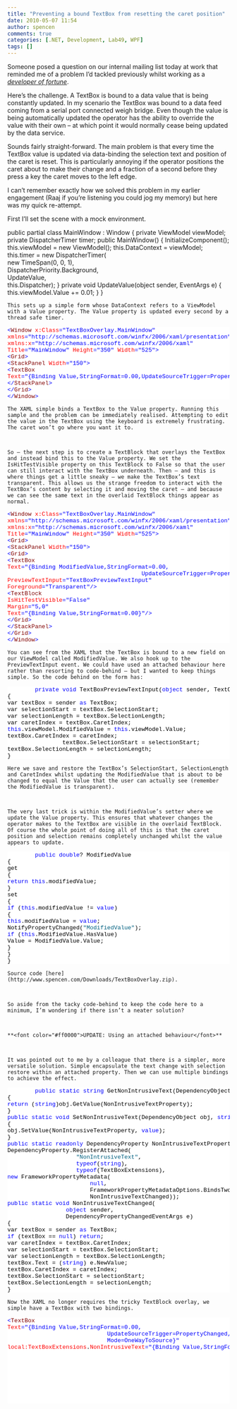 ```yaml
---
title: "Preventing a bound TextBox from resetting the caret position"
date: 2010-05-07 11:54
author: spencen
comments: true
categories: [.NET, Development, Lab49, WPF]
tags: []
---
```



Someone posed a question on our internal mailing list today at work that reminded me of a problem I’d tackled previously whilst working as a *[developer of fortune](http://blog.spencen.com/2010/01/28/wrapping-up-a-contract.aspx)*.
  

Here’s the challenge. A TextBox is bound to a data value that is being constantly updated. In my scenario the TextBox was bound to a data feed coming from a serial port connected weigh bridge. Even though the value is being automatically updated the operator has the ability to override the value with their own – at which point it would normally cease being updated by the data service.
  

Sounds fairly straight-forward. The main problem is that every time the TextBox value is updated via data-binding the selection text and position of the caret is reset. This is particularly annoying if the operator positions the caret about to make their change and a fraction of a second before they press a key the caret moves to the left edge.
  

I can’t remember exactly how we solved this problem in my earlier engagement (Raaj if you’re listening you could jog my memory) but here was my quick re-attempt.
  

First I’ll set the scene with a mock environment.
  

<span class="kwrd">public</span> <span class="kwrd">partial</span> <span class="kwrd">class</span> MainWindow : Window
{
<span class="kwrd">private</span> ViewModel viewModel;
<span class="kwrd">private</span> DispatcherTimer timer;
<span class="kwrd">public</span> MainWindow()
{
InitializeComponent();
<span class="kwrd">this</span>.viewModel = <span class="kwrd">new</span> ViewModel();
<span class="kwrd">this</span>.DataContext = viewModel;
<span class="kwrd">this</span>.timer = <span class="kwrd">new</span> DispatcherTimer(  
                <span class="kwrd">new</span> TimeSpan(0, 0, 1),   
                DispatcherPriority.Background,   
                UpdateValue,   
                <span class="kwrd">this</span>.Dispatcher);
}
<span class="kwrd">private</span> <span class="kwrd">void</span> UpdateValue(<span class="kwrd">object</span> sender, EventArgs e)
{
<span class="kwrd">this</span>.viewModel.Value += 0.01;
}
}</pre>
<style type="text/css">
.csharpcode, .csharpcode pre
{
font-size: small;
color: black;
font-family: verdana, consolas, "Courier New", courier, monospace;
background-color: #ffffff;
/*white-space: pre;*/
}
.csharpcode pre { margin: 0em; }
.csharpcode .rem { color: #008000; }
.csharpcode .kwrd { color: #0000ff; }
.csharpcode .str { color: #006080; }
.csharpcode .op { color: #0000c0; }
.csharpcode .preproc { color: #cc6633; }
.csharpcode .asp { background-color: #ffff00; }
.csharpcode .html { color: #800000; }
.csharpcode .attr { color: #ff0000; }
.csharpcode .alt
{
background-color: #f4f4f4;
width: 100%;
margin: 0em;
}
.csharpcode .lnum { color: #606060; }</style>

    
    This sets up a simple form whose DataContext refers to a ViewModel with a Value property. The Value property is updated every second by a thread safe timer.
    
<pre class="csharpcode"><span class="kwrd">&lt;</span><span class="html">Window</span> <span class="attr">x:Class</span><span class="kwrd">=&quot;TextBoxOverlay.MainWindow&quot;</span>
<span class="attr">xmlns</span><span class="kwrd">=&quot;http://schemas.microsoft.com/winfx/2006/xaml/presentation&quot;</span>
<span class="attr">xmlns:x</span><span class="kwrd">=&quot;http://schemas.microsoft.com/winfx/2006/xaml&quot;</span>
<span class="attr">Title</span><span class="kwrd">=&quot;MainWindow&quot;</span> <span class="attr">Height</span><span class="kwrd">=&quot;350&quot;</span> <span class="attr">Width</span><span class="kwrd">=&quot;525&quot;</span><span class="kwrd">&gt;</span>
<span class="kwrd">&lt;</span><span class="html">Grid</span><span class="kwrd">&gt;</span>
<span class="kwrd">&lt;</span><span class="html">StackPanel</span> <span class="attr">Width</span><span class="kwrd">=&quot;150&quot;</span><span class="kwrd">&gt;</span>
<span class="kwrd">&lt;</span><span class="html">TextBox</span>
<span class="attr">Text</span><span class="kwrd">=&quot;{Binding Value,StringFormat=0.00,UpdateSourceTrigger=PropertyChanged}&quot;</span><span class="kwrd">/&gt;</span>
<span class="kwrd">&lt;/</span><span class="html">StackPanel</span><span class="kwrd">&gt;</span>
<span class="kwrd">&lt;/</span><span class="html">Grid</span><span class="kwrd">&gt;</span>
<span class="kwrd">&lt;/</span><span class="html">Window</span><span class="kwrd">&gt;</span></pre>

    
    The XAML simple binds a TextBox to the Value property. Running this sample and the problem can be immediately realised. Attempting to edit the value in the TextBox using the keyboard is extremely frustrating. The caret won’t go where you want it to.
    

    
    So – the next step is to create a TextBlock that overlays the TextBox and instead bind this to the Value property. We set the IsHitTestVisible property on this TextBlock to False so that the user can still interact with the TextBox underneath. Then – and this is where things get a little sneaky – we make the TextBox’s text transparent. This allows us the strange freedom to interact with the TextBox’s content by selecting it and moving the caret – and because we can see the same text in the overlaid TextBlock things appear as normal.
    
<pre class="csharpcode"><span class="kwrd">&lt;</span><span class="html">Window</span> <span class="attr">x:Class</span><span class="kwrd">=&quot;TextBoxOverlay.MainWindow&quot;</span>
<span class="attr">xmlns</span><span class="kwrd">=&quot;http://schemas.microsoft.com/winfx/2006/xaml/presentation&quot;</span>
<span class="attr">xmlns:x</span><span class="kwrd">=&quot;http://schemas.microsoft.com/winfx/2006/xaml&quot;</span>
<span class="attr">Title</span><span class="kwrd">=&quot;MainWindow&quot;</span> <span class="attr">Height</span><span class="kwrd">=&quot;350&quot;</span> <span class="attr">Width</span><span class="kwrd">=&quot;525&quot;</span><span class="kwrd">&gt;</span>
<span class="kwrd">&lt;</span><span class="html">Grid</span><span class="kwrd">&gt;</span>
<span class="kwrd">&lt;</span><span class="html">StackPanel</span> <span class="attr">Width</span><span class="kwrd">=&quot;150&quot;</span><span class="kwrd">&gt;</span>
<span class="kwrd">&lt;</span><span class="html">Grid</span><span class="kwrd">&gt;</span>
<span class="kwrd">&lt;</span><span class="html">TextBox</span>
<span class="attr">Text</span><span class="kwrd">=&quot;{Binding ModifiedValue,StringFormat=0.00,  
                                       UpdateSourceTrigger=PropertyChanged}&quot;</span>
<span class="attr">PreviewTextInput</span><span class="kwrd">=&quot;TextBoxPreviewTextInput&quot;</span>
<span class="attr">Foreground</span><span class="kwrd">=&quot;Transparent&quot;</span><span class="kwrd">/&gt;</span>
<span class="kwrd">&lt;</span><span class="html">TextBlock</span>
<span class="attr">IsHitTestVisible</span><span class="kwrd">=&quot;False&quot;</span>
<span class="attr">Margin</span><span class="kwrd">=&quot;5,0&quot;</span>
<span class="attr">Text</span><span class="kwrd">=&quot;{Binding Value,StringFormat=0.00}&quot;</span><span class="kwrd">/&gt;</span>
<span class="kwrd">&lt;/</span><span class="html">Grid</span><span class="kwrd">&gt;</span>
<span class="kwrd">&lt;/</span><span class="html">StackPanel</span><span class="kwrd">&gt;</span>
<span class="kwrd">&lt;/</span><span class="html">Grid</span><span class="kwrd">&gt;</span>
<span class="kwrd">&lt;/</span><span class="html">Window</span><span class="kwrd">&gt;</span></pre>

    
    You can see from the XAML that the TextBox is bound to a new field on our ViewModel called ModifiedValue. We also hook up to the PreviewTextInput event. We could have used an attached behaviour here rather than resorting to code-behind – but I wanted to keep things simple. So the code behind on the form has:
    
<pre class="csharpcode">        <span class="kwrd">private</span> <span class="kwrd">void</span> TextBoxPreviewTextInput(<span class="kwrd">object</span> sender, TextCompositionEventArgs e)
{
var textBox = sender <span class="kwrd">as</span> TextBox;
var selectionStart = textBox.SelectionStart;
var selectionLength = textBox.SelectionLength;
var caretIndex = textBox.CaretIndex;
<span class="kwrd">this</span>.viewModel.ModifiedValue = <span class="kwrd">this</span>.viewModel.Value;
textBox.CaretIndex = caretIndex;   
                textBox.SelectionStart = selectionStart;
textBox.SelectionLength = selectionLength;
}</pre>

    
    Here we save and restore the TextBox’s SelectionStart, SelectionLength and CaretIndex whilst updating the ModifiedValue that is about to be changed to equal the Value that the user can actually see (remember the ModifiedValue is transparent).
    

    
    The very last trick is within the ModifiedValue’s setter where we update the Value property. This ensures that whatever changes the operator makes to the TextBox are visible in the overlaid TextBlock. Of course the whole point of doing all of this is that the caret position and selection remains completely unchanged whilst the value appears to update.
    
<pre class="csharpcode">        <span class="kwrd">public</span> <span class="kwrd">double</span>? ModifiedValue
{
get
{
<span class="kwrd">return</span> <span class="kwrd">this</span>.modifiedValue;
}
set
{
<span class="kwrd">if</span> (<span class="kwrd">this</span>.modifiedValue != <span class="kwrd">value</span>)
{
<span class="kwrd">this</span>.modifiedValue = <span class="kwrd">value</span>;
NotifyPropertyChanged(<span class="str">&quot;ModifiedValue&quot;</span>);
<span class="kwrd">if</span> (<span class="kwrd">this</span>.ModifiedValue.HasValue)
Value = ModifiedValue.Value;
}
}
}</pre>

    
    Source code [here](http://www.spencen.com/Downloads/TextBoxOverlay.zip).
    

    
    So aside from the tacky code-behind to keep the code here to a minimum, I’m wondering if there isn’t a neater solution? 
    

    
    **<font color="#ff0000">UPDATE: Using an attached behaviour</font>**
    

    
    It was pointed out to me by a colleague that there is a simpler, more versatile solution. Simple encapsulate the text change with selection restore within an attached property. Then we can use multiple bindings to achieve the effect.
    
<pre class="csharpcode">        <span class="kwrd">public</span> <span class="kwrd">static</span> <span class="kwrd">string</span> GetNonIntrusiveText(DependencyObject obj)
{
<span class="kwrd">return</span> (<span class="kwrd">string</span>)obj.GetValue(NonIntrusiveTextProperty);
}
<span class="kwrd">public</span> <span class="kwrd">static</span> <span class="kwrd">void</span> SetNonIntrusiveText(DependencyObject obj, <span class="kwrd">string</span> <span class="kwrd">value</span>)
{
obj.SetValue(NonIntrusiveTextProperty, <span class="kwrd">value</span>);
}
<span class="kwrd">public</span> <span class="kwrd">static</span> <span class="kwrd">readonly</span> DependencyProperty NonIntrusiveTextProperty =
DependencyProperty.RegisterAttached(  
                    <span class="str">&quot;NonIntrusiveText&quot;</span>,   
                    <span class="kwrd">typeof</span>(<span class="kwrd">string</span>),   
                    <span class="kwrd">typeof</span>(TextBoxExtensions),
<span class="kwrd">new</span> FrameworkPropertyMetadata(  
                        <span class="kwrd">null</span>,   
                        FrameworkPropertyMetadataOptions.BindsTwoWayByDefault,   
                        NonIntrusiveTextChanged));
<span class="kwrd">public</span> <span class="kwrd">static</span> <span class="kwrd">void</span> NonIntrusiveTextChanged(  
                 <span class="kwrd">object</span> sender,   
                 DependencyPropertyChangedEventArgs e)
{
var textBox = sender <span class="kwrd">as</span> TextBox;
<span class="kwrd">if</span> (textBox == <span class="kwrd">null</span>) <span class="kwrd">return</span>;
var caretIndex = textBox.CaretIndex;
var selectionStart = textBox.SelectionStart;
var selectionLength = textBox.SelectionLength;
textBox.Text = (<span class="kwrd">string</span>) e.NewValue;
textBox.CaretIndex = caretIndex;
textBox.SelectionStart = selectionStart;
textBox.SelectionLength = selectionLength;
}</pre>

    
    Now the XAML no longer requires the tricky TextBlock overlay, we simple have a TextBox with two bindings.
    
<pre class="csharpcode"><span class="kwrd">&lt;</span><span class="html">TextBox</span>
<span class="attr">Text</span><span class="kwrd">=&quot;{Binding Value,StringFormat=0.00,  
                             UpdateSourceTrigger=PropertyChanged,  
                             Mode=OneWayToSource}&quot;</span>
<span class="attr">local:TextBoxExtensions</span>.<span class="attr">NonIntrusiveText</span><span class="kwrd">=&quot;{Binding Value,StringFormat=0.00,  
                                                                              UpdateSourceTrigger=PropertyChanged,  
                                                                              Mode=TwoWay}&quot;</span><span class="kwrd">/&gt;</span>



